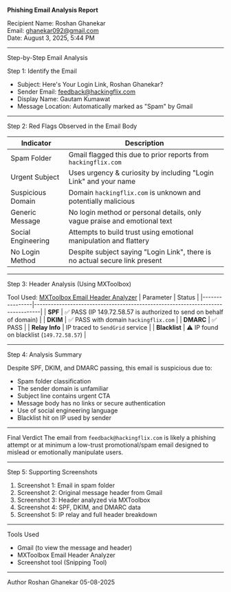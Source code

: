 **Phishing Email Analysis Report**

Recipient
Name: Roshan Ghanekar  
Email: ghanekar092@gmail.com  
Date: August 3, 2025, 5:44 PM

---

Step-by-Step Email Analysis

Step 1: Identify the Email
- Subject:  Here's Your Login Link, Roshan Ghanekar?
- Sender Email: feedback@hackingflix.com
- Display Name: Gautam Kumawat
- Message Location: Automatically marked as "Spam" by Gmail

---

Step 2: Red Flags Observed in the Email Body

| Indicator         | Description |
|----------         |-------------|
| Spam Folder       | Gmail flagged this due to prior reports from `hackingflix.com` |
| Urgent Subject    | Uses urgency & curiosity by including "Login Link" and your name |
| Suspicious Domain | Domain `hackingflix.com` is unknown and potentially malicious |
| Generic Message   | No login method or personal details, only vague praise and emotional text |
| Social Engineering| Attempts to build trust using emotional manipulation and flattery |
| No Login Method   | Despite subject saying "Login Link", there is no actual secure link present |

---

Step 3: Header Analysis (Using MXToolbox)

Tool Used: [MXToolbox Email Header Analyzer](https://mxtoolbox.com/EmailHeaders.aspx)
| Parameter      | Status                                                                        |
|----------------|--------------------------------------------------------------------------------|
| **SPF**        | ✅ PASS (IP 149.72.58.57 is authorized to send on behalf of domain)           |
| **DKIM**       | ✅ PASS with domain `hackingflix.com`                                          |
| **DMARC**      | ✅ PASS                                                                         |
| **Relay Info** | IP traced to `SendGrid` service                                               |
| **Blacklist**  | ⚠️ IP found on blacklist (`149.72.58.57`)                                      |

---

Step 4: Analysis Summary

Despite SPF, DKIM, and DMARC passing, this email is suspicious due to:
- Spam folder classification
- The sender domain is unfamiliar
- Subject line contains urgent CTA
- Message body has no links or secure authentication
- Use of social engineering language
- Blacklist hit on IP used by sender

---

Final Verdict
The email from `feedback@hackingflix.com` is likely a phishing attempt or at minimum a low-trust promotional/spam email designed to mislead or emotionally manipulate users.

---

Step 5: Supporting Screenshots

1. Screenshot 1: Email in spam folder  
2. Screenshot 2: Original message header from Gmail  
3. Screenshot 3: Header analyzed via MXToolbox  
4. Screenshot 4: SPF, DKIM, and DMARC data  
5. Screenshot 5: IP relay and full header breakdown

---

Tools Used
- Gmail (to view the message and header)
- MXToolbox Email Header Analyzer
- Screenshot tool (Snipping Tool)

---

Author
Roshan Ghanekar
05-08-2025


